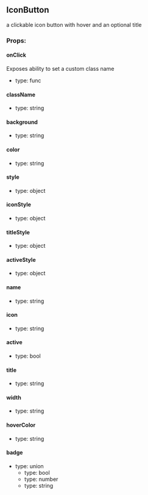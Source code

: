 ## IconButton
a clickable icon button with hover and an optional title

### Props:

#### onClick
Exposes ability to set a custom class name
 - type: func

#### className
 - type: string

#### background
 - type: string

#### color
 - type: string

#### style
 - type: object

#### iconStyle
 - type: object

#### titleStyle
 - type: object

#### activeStyle
 - type: object

#### name
 - type: string

#### icon
 - type: string

#### active
 - type: bool

#### title
 - type: string

#### width
 - type: string

#### hoverColor
 - type: string

#### badge
 - type: union
   - type: bool
   - type: number
   - type: string

